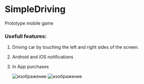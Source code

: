 # SimpleDriving
 Prototype mobile game 

### Usefull features:
1. Driving car by touching the left and right sides of the screen.
2. Android and iOS notifications
3. In App purchases

   ![изображение](https://github.com/Olegsander78/SimpleDriving/assets/79563332/a474eea7-5ae4-44c6-a333-63a8e195a3de)
![изображение](https://github.com/Olegsander78/SimpleDriving/assets/79563332/89189c5d-d992-49e6-8fc4-4bc35b5d4025)

   
